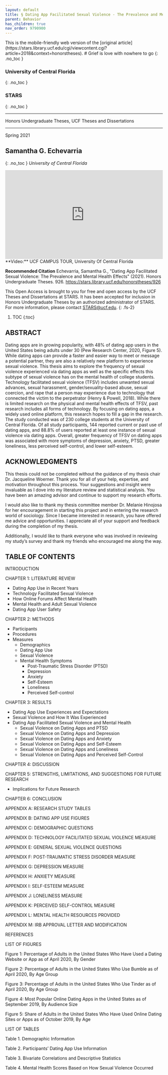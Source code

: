 ```yaml
---
layout: default
title: § Dating App Facilitated Sexual Violence - The Prevalence and Mental Health Effects  
parent: Behavior 
has_children: true
nav_order: 9790900 
---
```

<style>
.dont-break-out {
  /* These are technically the same, but use both */
  overflow-wrap: break-word;
  word-wrap: break-word;

     -ms-word-break: break-all;
  /* This is the dangerous one in WebKit, as it breaks things wherever */
  word-break: break-all;
  /* Instead use this non-standard one: */
  word-break: break-word;
}

.youtube-container {
    position: relative;
    width: 100%;
    height: 0;
    padding-bottom: 56.25%;
}
.youtube-video {
    position: absolute;
    top: 0;
    left: 0;
    width: 100%;
    height: 100%;
}

</style>

<div class="dont-break-out" markdown="1">
This is the mobile-friendly web version of the [original article](https://stars.library.ucf.edu/cgi/viewcontent.cgi?article=2018&context=honorstheses).
# Grief is love with nowhere to go
{: .no_toc }

### University of Central Florida 
{: .no_toc }
### STARS 
{: .no_toc }

***

Honors Undergraduate Theses, UCF Theses and Dissertations

***

Spring 2021

## Samantha G. Echevarria 
{: .no_toc }
_University of Central Florida_

<div class="youtube-container">
<iframe width="100%" src="https://www.youtube.com/embed/o10I3YxOsVo" title="YouTube video player" frameborder="0" allow="accelerometer; autoplay; clipboard-write; encrypted-media; gyroscope; picture-in-picture" allowfullscreen class="youtube-video"></iframe>
</div>
**Video:** UCF CAMPUS TOUR,  University Of Central Florida 

**Recommended Citation**
Echevarria, Samantha G., "Dating App Facilitated Sexual Violence: The Prevalence and Mental Health Effects" (2021). Honors Undergraduate Theses. 926.
https://stars.library.ucf.edu/honorstheses/926


This Open Access is brought to you for free and open access by the UCF Theses and Dissertations at STARS. It has been accepted for inclusion in Honors Undergraduate Theses by an authorized administrator of STARS. For more information, please contact STARS@ucf.edu.
{: .fs-2}

1. TOC
{:toc}

## ABSTRACT
Dating apps are in growing popularity, with 48% of dating app users in the United States being adults under 30 (Pew Research Center, 2020, Figure 5). While dating apps can provide a faster and easier way to meet or message a potential partner, they are also a relatively new platform to experience sexual violence. This thesis aims to explore the frequency of sexual violence experienced via dating apps as well as the specific effects this subtype of sexual violence has on the mental health of college students. Technology facilitated sexual violence (TFSV) includes unwanted sexual advances, sexual harassment, gender/sexuality-based abuse, sexual coercion, and rape that a person may experience due to technology that connected the victim to the perpetrator (Henry & Powell, 2018). While there is limited research on the physical and mental health effects of TFSV, past research includes all forms of technology. By focusing on dating apps, a widely used online platform, this research hopes to fill a gap in the research. The study conducted was of 230 college students at the University of Central Florida. Of all study participants, 144 reported current or past use of dating apps, and 88.8% of users reported at least one instance of sexual violence via dating apps. Overall, greater frequency of TFSV on dating apps was associated with more symptoms of depression, anxiety, PTSD, greater loneliness, less perceived self-control, and lower self-esteem.

## ACKNOWLEDGMENTS
This thesis could not be completed without the guidance of my thesis chair Dr. Jacqueline Woerner. Thank you for all of your help, expertise, and motivation throughout this process. Your suggestions and insight were invaluable as I dove into my literature review and statistical analysis. You have been an amazing advisor and continue to support my research efforts.

I would also like to thank my thesis committee member Dr. Melanie Hinojosa for her encouragement in starting this project and in entering the research world of sociology. Since I became interested in research, you have offered me advice and opportunities. I appreciate all of your support and feedback during the completion of my thesis.

Additionally, I would like to thank everyone who was involved in reviewing my study’s survey and thank my friends who encouraged me along the way.

## TABLE OF CONTENTS
INTRODUCTION

CHAPTER 1: LITERATURE REVIEW

- Dating App Use in Recent Years
- Technology Facilitated Sexual Violence
- How Online Forums Affect Mental Health 
- Mental Health and Adult Sexual Violence
- Dating App User Safety

CHAPTER 2: METHODS 

- Participants
- Procedures 
- Measures
    - Demographics
    - Dating App Use 
    - Sexual Violence
    - Mental Health Symptoms
        - Post-Traumatic Stress Disorder (PTSD) 
        - Depression
        - Anxiety
        - Self-Esteem
        - Loneliness
        - Perceived Self-control

CHAPTER 3: RESULTS

- Dating App Use Experiences and Expectations
- Sexual Violence and How It Was Experienced
- Dating App Facilitated Sexual Violence and Mental Health
    - Sexual Violence on Dating Apps and PTSD
    - Sexual Violence on Dating Apps and Depression
    - Sexual Violence on Dating Apps and Anxiety
    - Sexual Violence on Dating Apps and Self-Esteem
    - Sexual Violence on Dating Apps and Loneliness
    - Sexual Violence on Dating Apps and Perceived Self-Control

CHAPTER 4: DISCUSSION

CHAPTER 5: STRENGTHS, LIMITATIONS, AND SUGGESTIONS FOR FUTURE  RESEARCH

- Implications for Future Research 

CHAPTER 6: CONCLUSION

APPENDIX A: RESEARCH STUDY TABLES

APPENDIX B: DATING APP USE FIGURES

APPENDIX C: DEMOGRAPHIC QUESTIONS

APPENDIX D: TECHNOLOGY FACILITATED SEXUAL VIOLENCE MEASURE

APPENDIX E: GENERAL SEXUAL VIOLENCE QUESTIONS

APPENDIX F: POST-TRAUMATIC STRESS DISORDER MEASURE

APPENDIX G: DEPRESSION MEASURE

APPENDIX H: ANXIETY MEASURE 

APPENDIX I: SELF-ESTEEM MEASURE

APPENDIX J: LONELINESS MEASURE

APPENDIX K: PERCEIVED SELF-CONTROL MEASURE

APPENDIX L: MENTAL HEALTH RESOURCES PROVIDED

APPENDIX M: IRB APPROVAL LETTER AND MODIFICATION

REFERENCES


LIST OF FIGURES

Figure 1: Percentage of Adults in the United States Who Have Used a Dating  Website or App as of April 2020, By Gender

Figure 2: Percentage of Adults in the United States Who Use Bumble as of April 2020, By Age Group

Figure 3: Percentage of Adults in the United States Who Use Tinder as of April 2020, By Age Group

Figure 4: Most Popular Online Dating Apps in the United States as of September 2019, By Audience Size

Figure 5: Share of Adults in the United States Who Have Used Online Dating Sites or Apps as of October 2019, By Age

LIST OF TABLES

Table 1. Demographic Information 

Table 2. Participants’ Dating App Use Information

Table 3. Bivariate Correlations and Descriptive Statistics

Table 4. Mental Health Scores Based on How Sexual Violence Occurred

</div>
